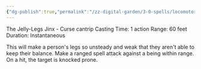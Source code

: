 ```yaml
---
{"dg-publish":true,"permalink":"/zz-digital-garden/3-0-spells/locomotor-wibbly/"}
---
```


The Jelly-Legs Jinx - Curse cantrip 
Casting Time: 1 action 
Range: 60 feet 
Duration: Instantaneous 

This will make a person's legs so unsteady and weak that they aren't able to keep their balance. Make a ranged spell attack against a being within range. On a hit, the target is knocked prone.